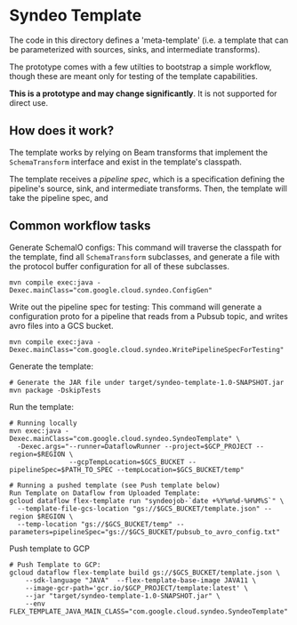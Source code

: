 # Syndeo Template

The code in this directory defines a 'meta-template' (i.e. a template that can be parameterized with sources, sinks,
and intermediate transforms).

The prototype comes with a few utilties to bootstrap a simple workflow, though these are meant only for testing of the
template capabilities.

**This is a prototype and may change significantly**. It is not supported for direct use.

## How does it work?

The template works by relying on Beam transforms that implement the `SchemaTransform` interface and exist in the
template's classpath.

The template receives a *pipeline spec*, which is a specification defining the pipeline's source, sink, and intermediate
transforms. Then, the template will take the pipeline spec, and

## Common workflow tasks

Generate SchemaIO configs: This command will traverse the classpath for the template, find all `SchemaTransform`
subclasses, and generate a file with the protocol buffer configuration for all of these subclasses.

```shell
mvn compile exec:java -Dexec.mainClass="com.google.cloud.syndeo.ConfigGen"
```

Write out the pipeline spec for testing: This command will generate a configuration proto for a pipeline that reads
from a Pubsub topic, and writes avro files into a GCS bucket.

```shell
mvn compile exec:java -Dexec.mainClass="com.google.cloud.syndeo.WritePipelineSpecForTesting"
```

Generate the template:
```shell
# Generate the JAR file under target/syndeo-template-1.0-SNAPSHOT.jar
mvn package -DskipTests
```

Run the template:
```shell
# Running locally
mvn exec:java -Dexec.mainClass="com.google.cloud.syndeo.SyndeoTemplate" \
  -Dexec.args="--runner=DataflowRunner --project=$GCP_PROJECT --region=$REGION \
               --gcpTempLocation=$GCS_BUCKET --pipelineSpec=$PATH_TO_SPEC --tempLocation=$GCS_BUCKET/temp"

# Running a pushed template (see Push template below)
Run Template on Dataflow from Uploaded Template:
gcloud dataflow flex-template run "syndeojob-`date +%Y%m%d-%H%M%S`" \
  --template-file-gcs-location "gs://$GCS_BUCKET/template.json" --region $REGION \
  --temp-location "gs://$GCS_BUCKET/temp" --parameters=pipelineSpec="gs://$GCS_BUCKET/pubsub_to_avro_config.txt"
```

Push template to GCP
```shell
# Push Template to GCP:
gcloud dataflow flex-template build gs://$GCS_BUCKET/template.json \
    --sdk-language "JAVA"  --flex-template-base-image JAVA11 \
    --image-gcr-path='gcr.io/$GCP_PROJECT/template:latest' \
    --jar "target/syndeo-template-1.0-SNAPSHOT.jar" \
    --env FLEX_TEMPLATE_JAVA_MAIN_CLASS="com.google.cloud.syndeo.SyndeoTemplate"
```
